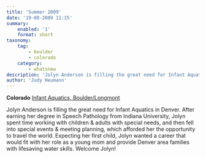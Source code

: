 ```yaml
---
title: 'Summer 2009'
date: '19-08-2009 11:15'
summary:
    enabled: '1'
    format: short
taxonomy:
    tag:
        - boulder
        - colorado
    category:
        - whatsnew
description: 'Jolyn Anderson is filling the great need for Infant Aquatics in Denver'
author: 'Judy Heumann'
---
```


**Colorado**
[Infant Aquatics, Boulder/Longmont](#)

Jolyn Anderson is filling the great need for Infant Aquatics in Denver. After earning her degree in Speech Pathology from Indiana University, Jolyn spent time working with children & adults with special needs, and then fell into special events & meeting planning, which afforded her the opportunity to travel the world. Expecting her first child, Jolyn wanted a career that would fit with her role as a young mom and provide Denver area families with lifesaving water skills. Welcome Jolyn!